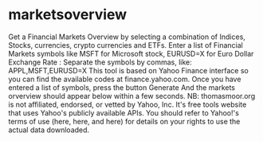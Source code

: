 # marketsoverview
Get a Financial Markets Overview by selecting a combination of Indices, Stocks, currencies, crypto currencies and ETFs.  Enter a list of Financial Markets symbols like MSFT for Microsoft stock, EURUSD=X for Euro Dollar Exchange Rate :  Separate the symbols by commas, like: APPL,MSFT,EURUSD=X  This tool is based on Yahoo Finance interface so you can find the available codes at finance.yahoo.com.  Once you have entered a list of symbols, press the button Generate  And the markets orverview should appear below within a few seconds.  NB: thomasmoor.org is not affiliated, endorsed, or vetted by Yahoo, Inc. It's free tools website that uses Yahoo's publicly available APIs.  You should refer to Yahoo!'s terms of use (here, here, and here) for details on your rights to use the actual data downloaded.
